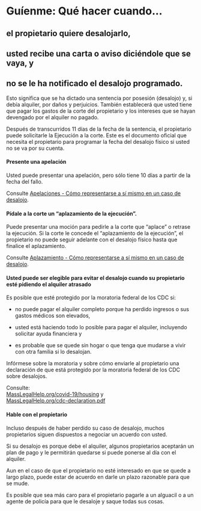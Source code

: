 ﻿# Guíenme: Qué hacer cuando...

## el propietario quiere desalojarlo,

## usted recibe una carta o aviso diciéndole que se vaya, y

## no se le ha notificado el desalojo programado.

Esto significa que se ha dictado una sentencia por posesión (desalojo) y, si debía alquiler, por daños y perjuicios. También establecerá que usted tiene que pagar los gastos de la corte del propietario y los intereses que se hayan devengado por el alquiler no pagado.

Después de transcurridos 11 días de la fecha de la sentencia, el propietario puede solicitarle la Ejecución a la corte. Este es el documento oficial que necesita el propietario para programar la fecha del desalojo físico si usted no se va por su cuenta.

#### Presente una apelación

Usted puede presentar una apelación, pero sólo tiene 10 días a partir de la fecha del fallo.

Consulte [Apelaciones - Cómo representarse a sí mismo en un caso de desalojo](https://www.masslegalhelp.org/housing/lt1-booklet-7-appeals.pdf).

#### Pídale a la corte un “aplazamiento de la ejecución”.

Puede presentar una moción para pedirle a la corte que “aplace” o retrase la ejecución. Si la corte le concede el “aplazamiento de la ejecución”, el propietario no puede seguir adelante con el desalojo físico hasta que finalice el aplazamiento.

Consulte [Aplazamiento - Cómo representarse a sí mismo en un caso de desalojo](https://www.masslegalhelp.org/housing/lt1-booklet-8-stay.pdf).

#### Usted puede ser elegible para evitar el desalojo cuando su propietario esté pidiendo el alquiler atrasado

Es posible que esté protegido por la moratoria federal de los CDC si:

- no puede pagar el alquiler completo porque ha perdido ingresos o sus gastos médicos son elevados, 

- usted está haciendo todo lo posible para pagar el alquiler, incluyendo solicitar ayuda financiera y

- es probable que se quede sin hogar o que tenga que mudarse a vivir con otra familia si lo desalojan.

Infórmese sobre la moratoria y sobre cómo enviarle al propietario una declaración de que está protegido por la moratoria federal de los CDC sobre desalojos.

Consulte:  
[MassLegalHelp.org/covid-19/housing](https://www.masslegalhelp.org/covid-19/housing) y  
[MassLegalHelp.org/cdc-declaration.pdf](https://MassLegalHelp.org/cdc-declaration.pdf)

#### Hable con el propietario

Incluso después de haber perdido su caso de desalojo, muchos propietarios siguen dispuestos a negociar un acuerdo con usted.

Si su desalojo es porque debe el alquiler, algunos propietarios aceptarán un plan de pago y le permitirán quedarse si puede ponerse al día con el alquiler.

Aun en el caso de que el propietario no esté interesado en que se quede a largo plazo, puede estar de acuerdo en darle un plazo razonable para que se mude.

Es posible que sea más caro para el propietario pagarle a un alguacil o a un agente de policía para que le desaloje y saque todas sus cosas.
